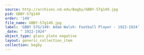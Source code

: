 ```yaml
---
source: http://archives.nd.edu/Bagby/GBBY-57g149.jpg
pid: GBBY-57g149
order: '149'
file_name: GBBY-57g149.jpg
label: 'GBBY 57G/149: Adam Walsh: Football Player - 1922-1924'
_date: " 1922-1924"
object_type: glass plate negative
layout: generic_collection_item
collection: bagby
---
```

